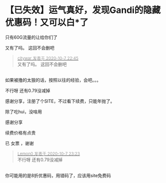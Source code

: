 # 【已失效】运气真好，发现Gandi的隐藏优惠码！又可以白*了


只有60G流量的让给你们了

又有了吗。 这回不会删吧

<div class="quote"><blockquote><font size="2"><a href="https://www.hostloc.com/forum.php?mod=redirect&amp;goto=findpost&amp;pid=9269996&amp;ptid=751778" target="_blank"><font color="#999999">citywar 发表于 2020-10-7 22:45</font></a></font><br />
又有了吗。 这回不会删吧</blockquote></div><br />
如果被撸的太狠的话，按照以往的经验，会吧。。。

不行呀 还有0.79没减掉

感谢分享，注册了个SITE，不过看下续费，只能年抛了。

除了吃hui，没啥用

感谢分享 

续费价格有点贵

已 女票 ，谢谢 

<div class="quote"><blockquote><font size="2"><a href="https://www.hostloc.com/forum.php?mod=redirect&amp;goto=findpost&amp;pid=9270111&amp;ptid=751778" target="_blank"><font color="#999999">Lemon0 发表于 2020-10-7 23:23</font></a></font><br />
不行呀 还有0.79没减掉</blockquote></div><br />
你可能用的是8折优惠码，用错码了，应该用site免费码
